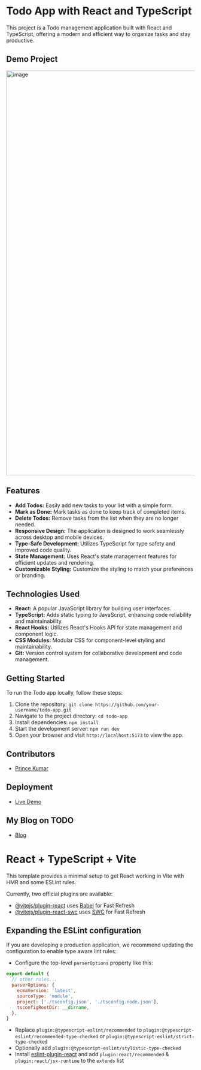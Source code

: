 # Todo App with React and TypeScript

This project is a Todo management application built with React and TypeScript, offering a modern and efficient way to organize tasks and stay productive.

## Demo Project

<img width="1080" alt="image" src="https://github.com/princekumarg/ToDo_using_TypeScript/assets/86905668/2df19b79-f266-431b-81cc-e61cfa86cf4b">


## Features

- **Add Todos:** Easily add new tasks to your list with a simple form.
- **Mark as Done:** Mark tasks as done to keep track of completed items.
- **Delete Todos:** Remove tasks from the list when they are no longer needed.
- **Responsive Design:** The application is designed to work seamlessly across desktop and mobile devices.
- **Type-Safe Development:** Utilizes TypeScript for type safety and improved code quality.
- **State Management:** Uses React's state management features for efficient updates and rendering.
- **Customizable Styling:** Customize the styling to match your preferences or branding.

## Technologies Used

- **React:** A popular JavaScript library for building user interfaces.
- **TypeScript:** Adds static typing to JavaScript, enhancing code reliability and maintainability.
- **React Hooks:** Utilizes React's Hooks API for state management and component logic.
- **CSS Modules:** Modular CSS for component-level styling and maintainability.
- **Git:** Version control system for collaborative development and code management.

## Getting Started

To run the Todo app locally, follow these steps:

1. Clone the repository: `git clone https://github.com/your-username/todo-app.git`
2. Navigate to the project directory: `cd todo-app`
3. Install dependencies: `npm install`
4. Start the development server: `npm run dev`
5. Open your browser and visit `http://localhost:5173` to view the app.

## Contributors

- [Prince Kumar](https://github.com/princekumarg)

## Deployment

- [Live Demo](https://to-do-using-type-script.vercel.app/)

## My Blog on TODO

- [Blog](https://medium.com/@agarwal8789/benefit-of-to-do-app-in-web-development-0b41d8ba6bb0)

# React + TypeScript + Vite

This template provides a minimal setup to get React working in Vite with HMR and some ESLint rules.

Currently, two official plugins are available:

- [@vitejs/plugin-react](https://github.com/vitejs/vite-plugin-react/blob/main/packages/plugin-react/README.md) uses [Babel](https://babeljs.io/) for Fast Refresh
- [@vitejs/plugin-react-swc](https://github.com/vitejs/vite-plugin-react-swc) uses [SWC](https://swc.rs/) for Fast Refresh

## Expanding the ESLint configuration

If you are developing a production application, we recommend updating the configuration to enable type aware lint rules:

- Configure the top-level `parserOptions` property like this:

```js
export default {
  // other rules...
  parserOptions: {
    ecmaVersion: 'latest',
    sourceType: 'module',
    project: ['./tsconfig.json', './tsconfig.node.json'],
    tsconfigRootDir: __dirname,
  },
}
```

- Replace `plugin:@typescript-eslint/recommended` to `plugin:@typescript-eslint/recommended-type-checked` or `plugin:@typescript-eslint/strict-type-checked`
- Optionally add `plugin:@typescript-eslint/stylistic-type-checked`
- Install [eslint-plugin-react](https://github.com/jsx-eslint/eslint-plugin-react) and add `plugin:react/recommended` & `plugin:react/jsx-runtime` to the `extends` list
